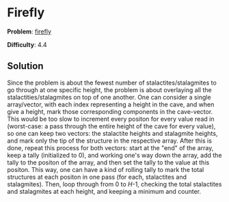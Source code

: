 # Firefly

**Problem**: [firefly](https://open.kattis.com/problems/firefly)

**Difficulty**: 4.4

## Solution

Since the problem is about the fewest number of stalactites/stalagmites to go through at one specific height, the problem is about overlaying all the stalactities/stalagmites on top of one another. One can consider a single array/vector, with each index representing a height in the cave, and when give a height, mark those corresponding components in the cave-vector. This would be too slow to increment every positon for every value read in (worst-case: a pass through the entire height of the cave for every value), so one can keep two vectors: the stalactite heights and stalagmite heights, and mark only the tip of the structure in the respective array. After this is done, repeat this process for both vectors: start at the "end" of the array, keep a tally (initialized to 0), and working one's way down the array, add the tally to the positon of the array, and then set the tally to the value at this positon. This way, one can have a kind of rolling tally to mark the total structures at each positon in one pass (for each, stalactites and stalagmites). Then, loop through from 0 to *H*-1, checking the total stalactites and stalagmites at each height, and keeping a minimum and counter.
